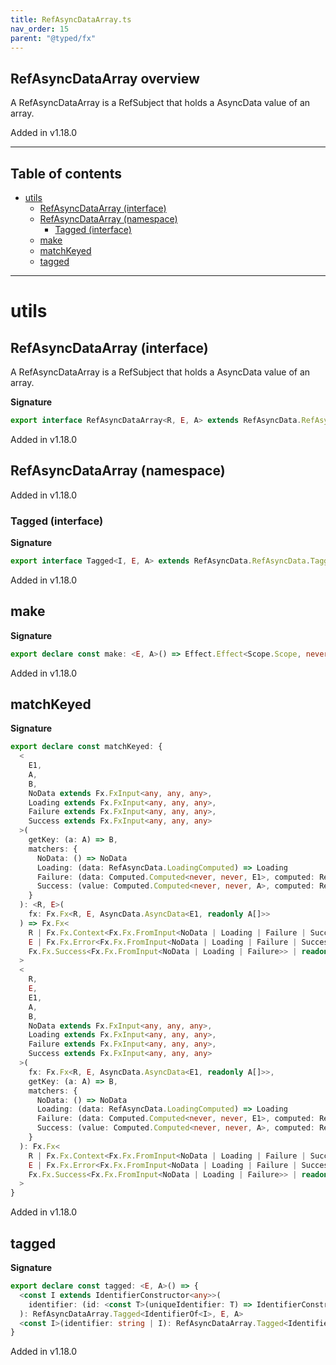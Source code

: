 ```yaml
---
title: RefAsyncDataArray.ts
nav_order: 15
parent: "@typed/fx"
---
```


## RefAsyncDataArray overview

A RefAsyncDataArray is a RefSubject that holds a AsyncData value of an array.

Added in v1.18.0

---

<h2 class="text-delta">Table of contents</h2>

- [utils](#utils)
  - [RefAsyncDataArray (interface)](#refasyncdataarray-interface)
  - [RefAsyncDataArray (namespace)](#refasyncdataarray-namespace)
    - [Tagged (interface)](#tagged-interface)
  - [make](#make)
  - [matchKeyed](#matchkeyed)
  - [tagged](#tagged)

---

# utils

## RefAsyncDataArray (interface)

A RefAsyncDataArray is a RefSubject that holds a AsyncData value of an array.

**Signature**

```ts
export interface RefAsyncDataArray<R, E, A> extends RefAsyncData.RefAsyncData<R, E, ReadonlyArray<A>> {}
```

Added in v1.18.0

## RefAsyncDataArray (namespace)

Added in v1.18.0

### Tagged (interface)

**Signature**

```ts
export interface Tagged<I, E, A> extends RefAsyncData.RefAsyncData.Tagged<I, E, ReadonlyArray<A>> {}
```

Added in v1.18.0

## make

**Signature**

```ts
export declare const make: <E, A>() => Effect.Effect<Scope.Scope, never, RefAsyncDataArray<never, E, A>>
```

Added in v1.18.0

## matchKeyed

**Signature**

```ts
export declare const matchKeyed: {
  <
    E1,
    A,
    B,
    NoData extends Fx.FxInput<any, any, any>,
    Loading extends Fx.FxInput<any, any, any>,
    Failure extends Fx.FxInput<any, any, any>,
    Success extends Fx.FxInput<any, any, any>
  >(
    getKey: (a: A) => B,
    matchers: {
      NoData: () => NoData
      Loading: (data: RefAsyncData.LoadingComputed) => Loading
      Failure: (data: Computed.Computed<never, never, E1>, computed: RefAsyncData.FailureComputed<E1>) => Failure
      Success: (value: Computed.Computed<never, never, A>, computed: RefAsyncData.SuccessComputed) => Success
    }
  ): <R, E>(
    fx: Fx.Fx<R, E, AsyncData.AsyncData<E1, readonly A[]>>
  ) => Fx.Fx<
    R | Fx.Fx.Context<Fx.Fx.FromInput<NoData | Loading | Failure | Success>>,
    E | Fx.Fx.Error<Fx.Fx.FromInput<NoData | Loading | Failure | Success>>,
    Fx.Fx.Success<Fx.Fx.FromInput<NoData | Loading | Failure>> | readonly Fx.Fx.Success<Fx.Fx.FromInput<Success>>[]
  >
  <
    R,
    E,
    E1,
    A,
    B,
    NoData extends Fx.FxInput<any, any, any>,
    Loading extends Fx.FxInput<any, any, any>,
    Failure extends Fx.FxInput<any, any, any>,
    Success extends Fx.FxInput<any, any, any>
  >(
    fx: Fx.Fx<R, E, AsyncData.AsyncData<E1, readonly A[]>>,
    getKey: (a: A) => B,
    matchers: {
      NoData: () => NoData
      Loading: (data: RefAsyncData.LoadingComputed) => Loading
      Failure: (data: Computed.Computed<never, never, E1>, computed: RefAsyncData.FailureComputed<E1>) => Failure
      Success: (value: Computed.Computed<never, never, A>, computed: RefAsyncData.SuccessComputed) => Success
    }
  ): Fx.Fx<
    R | Fx.Fx.Context<Fx.Fx.FromInput<NoData | Loading | Failure | Success>>,
    E | Fx.Fx.Error<Fx.Fx.FromInput<NoData | Loading | Failure | Success>>,
    Fx.Fx.Success<Fx.Fx.FromInput<NoData | Loading | Failure>> | readonly Fx.Fx.Success<Fx.Fx.FromInput<Success>>[]
  >
}
```

Added in v1.18.0

## tagged

**Signature**

```ts
export declare const tagged: <E, A>() => {
  <const I extends IdentifierConstructor<any>>(
    identifier: (id: <const T>(uniqueIdentifier: T) => IdentifierConstructor<T>) => I
  ): RefAsyncDataArray.Tagged<IdentifierOf<I>, E, A>
  <const I>(identifier: string | I): RefAsyncDataArray.Tagged<IdentifierOf<I>, E, A>
}
```

Added in v1.18.0
